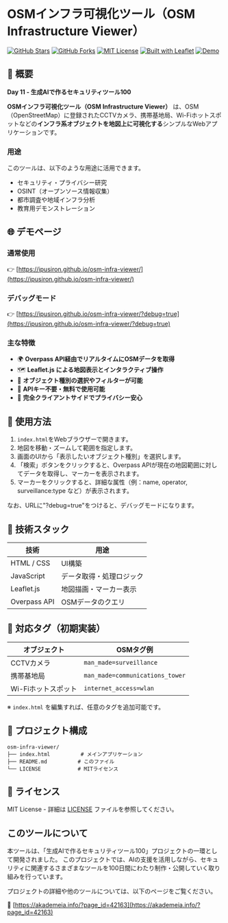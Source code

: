 # OSMインフラ可視化ツール（OSM Infrastructure Viewer）

[![GitHub Stars](https://img.shields.io/github/stars/ipusiron/osm-infra-viewer?style=social)](https://github.com/ipusiron/osm-infra-viewer/stargazers)
[![GitHub Forks](https://img.shields.io/github/forks/ipusiron/osm-infra-viewer?style=social)](https://github.com/ipusiron/osm-infra-viewer/network/members)
[![MIT License](https://img.shields.io/badge/license-MIT-green)](https://opensource.org/licenses/MIT)
[![Built with Leaflet](https://img.shields.io/badge/Built%20with-Leaflet-1e90ff)](https://leafletjs.com/)
[![Demo](https://img.shields.io/badge/Demo-View-blue)](https://ipusiron.github.io/osm-infra-viewer/)

## 📌 概要

**Day 11 - 生成AIで作るセキュリティツール100**

**OSMインフラ可視化ツール（OSM Infrastructure Viewer）** は、OSM（OpenStreetMap）に登録されたCCTVカメラ、携帯基地局、Wi-Fiホットスポットなどの**インフラ系オブジェクトを地図上に可視化する**シンプルなWebアプリケーションです。

### 用途

このツールは、以下のような用途に活用できます。

- セキュリティ・プライバシー研究
- OSINT（オープンソース情報収集）
- 都市調査や地域インフラ分析
- 教育用デモンストレーション

## 🌐 デモページ

### 通常使用

👉 [https://ipusiron.github.io/osm-infra-viewer/](https://ipusiron.github.io/osm-infra-viewer/)

### デバッグモード

👉 [https://ipusiron.github.io/osm-infra-viewer/?debug=true](https://ipusiron.github.io/osm-infra-viewer/?debug=true)

### 主な特徴

- 🌍 **Overpass API経由でリアルタイムにOSMデータを取得**
- 🗺️ **Leaflet.js による地図表示とインタラクティブ操作**
- 🔎 **オブジェクト種別の選択やフィルターが可能**
- 🔐 **APIキー不要・無料で使用可能**
- 🧠 **完全クライアントサイドでプライバシー安心**

## 🚀 使用方法

1. `index.html`をWebブラウザーで開きます。
2. 地図を移動・ズームして範囲を指定します。
3. 画面のUIから「表示したいオブジェクト種別」を選択します。
4. 「検索」ボタンをクリックすると、Overpass APIが現在の地図範囲に対してデータを取得し、マーカーを表示されます。
5. マーカーをクリックすると、詳細な属性（例：name, operator, surveillance:type など）が表示されます。

なお、URLに"?debug=true"をつけると、デバッグモードになります。

## 🔧 技術スタック
| 技術         | 用途                            |
|--------------|---------------------------------|
| HTML / CSS   | UI構築                          |
| JavaScript   | データ取得・処理ロジック        |
| Leaflet.js   | 地図描画・マーカー表示           |
| Overpass API | OSMデータのクエリ                |

## 🧩 対応タグ（初期実装）
| オブジェクト        | OSMタグ例                             |
|---------------------|----------------------------------------|
| CCTVカメラ          | `man_made=surveillance`               |
| 携帯基地局          | `man_made=communications_tower`       |
| Wi-Fiホットスポット | `internet_access=wlan`               |

※ `index.html` を編集すれば、任意のタグを追加可能です。

## 📁 プロジェクト構成

```
osm-infra-viewer/
├── index.html          # メインアプリケーション
├── README.md          # このファイル
└── LICENSE            # MITライセンス
```

## 📄 ライセンス

MIT License - 詳細は [LICENSE](LICENSE) ファイルを参照してください。

## このツールについて

本ツールは、「生成AIで作るセキュリティツール100」プロジェクトの一環として開発されました。 このプロジェクトでは、AIの支援を活用しながら、セキュリティに関連するさまざまなツールを100日間にわたり制作・公開していく取り組みを行っています。

プロジェクトの詳細や他のツールについては、以下のページをご覧ください。

🔗 [https://akademeia.info/?page_id=42163](https://akademeia.info/?page_id=42163)
